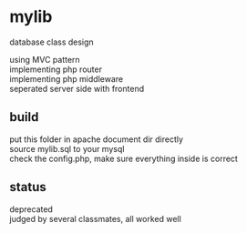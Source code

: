# mylib
database class design  

using MVC pattern  
implementing php router  
implementing php middleware  
seperated server side with frontend  

## build
put this folder in apache document dir directly  
source mylib.sql to your mysql  
check the config.php, make sure everything inside is correct  

## status
deprecated  
judged by several classmates, all worked well  
